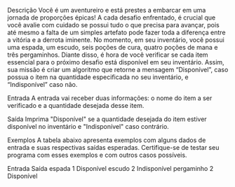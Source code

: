 Descrição
Você é um aventureiro e está prestes a embarcar em uma jornada de proporções épicas! A cada desafio enfrentado, é crucial que você avalie com cuidado se possui tudo o que precisa para avançar, pois até mesmo a falta de um simples artefato pode fazer toda a diferença entre a vitória e a derrota iminente. No momento, em seu inventário, você possui uma espada, um escudo, seis poções de cura, quatro poções de mana e três pergaminhos. Diante disso, é hora de você verificar se cada item essencial para o próximo desafio está disponível em seu inventário. Assim, sua missão é criar um algoritmo que retorne a mensagem “Disponível”, caso possua o item na quantidade especificada no seu inventário, e “Indisponível” caso não.

Entrada
 A entrada vai receber duas informações: o nome do item a ser verificado e a quantidade desejada desse item.

Saída
Imprima "Disponível" se a quantidade desejada do item estiver disponível no inventário e "Indisponível" caso contrário.

Exemplos
A tabela abaixo apresenta exemplos com alguns dados de entrada e suas respectivas saídas esperadas. Certifique-se de testar seu programa com esses exemplos e com outros casos possíveis.

Entrada	           Saída
espada     1	Disponível
escudo     2	Indisponível
pergaminho 2	Disponível